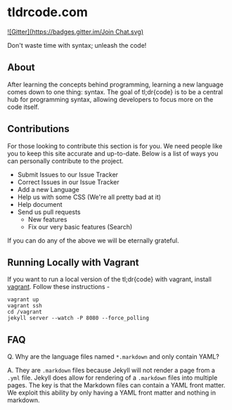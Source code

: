 tldrcode.com
============
[![Gitter](https://badges.gitter.im/Join Chat.svg)](https://gitter.im/tldrcode/tldrcode.com?utm_source=badge&utm_medium=badge&utm_campaign=pr-badge&utm_content=badge)

Don't waste time with syntax; unleash the code!

## About
After learning the concepts behind programming, learning a new language comes
down to one thing: syntax. The goal of tl;dr{code} is to be a central hub for
programming syntax, allowing developers to focus more on the code itself.

Contributions
-------------
For those looking to contribute this section is for you. We need people like you to keep this site accurate and up-to-date. Below is a list of ways you can personally contribute to the project.

- Submit Issues to our Issue Tracker
- Correct Issues in our Issue Tracker
- Add a new Language
- Help us with some CSS (We're all pretty bad at it)
- Help document
- Send us pull requests
  - New features
  - Fix our very basic features (Search)

If you can do any of the above we will be eternally grateful.

## Running Locally with Vagrant
If you want to run a local version of the tl;dr{code} with vagrant, install
[vagrant](https://www.vagrantup.com/). Follow these instructions - 

    vagrant up
    vagrant ssh
    cd /vagrant
    jekyll server --watch -P 8080 --force_polling

FAQ
---
Q. Why are the language files named `*.markdown` and only contain YAML?

A. They are `.markdown` files because Jekyll will not render a page from a `.yml` file. Jekyll does allow for rendering of a `.markdown` files into multiple pages. The key is that the Markdown files can contain a YAML front matter. We exploit this ability by only having a YAML front matter and nothing in markdown.
